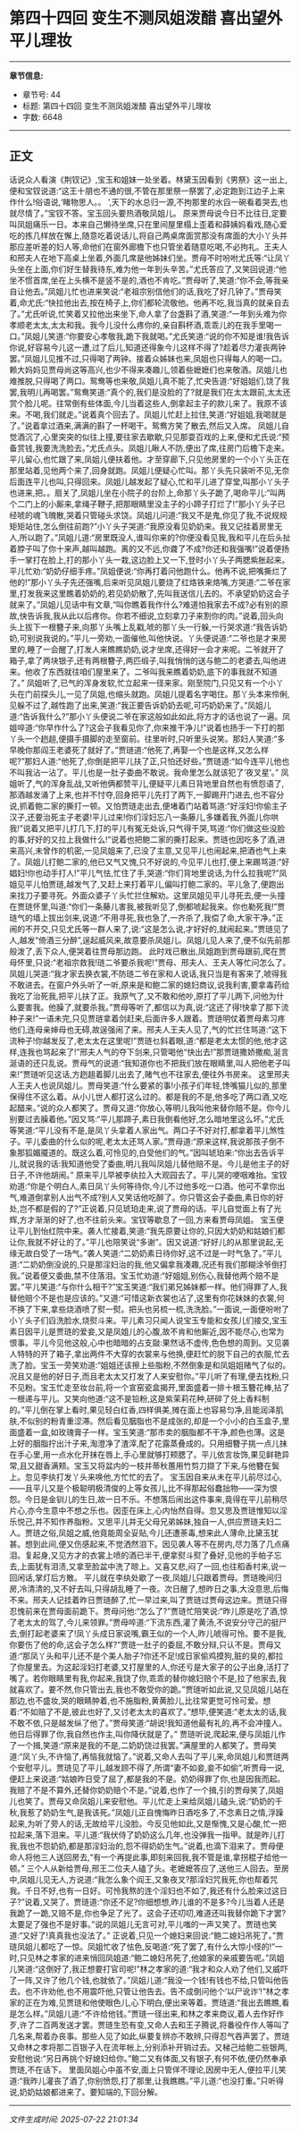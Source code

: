 # 第四十四回 变生不测凤姐泼醋 喜出望外平儿理妆

---

**章节信息:**
- 章节号: 44
- 标题: 第四十四回 变生不测凤姐泼醋 喜出望外平儿理妆
- 字数: 6648

---

## 正文

话说众人看演《荆钗记》,宝玉和姐妹一处坐着。林黛玉因看到《男祭》这一出上,便和宝钗说道:“这王十朋也不通的很,不管在那里祭一祭罢了,必定跑到江边子上来作什么!俗语说,‘睹物思人。。 ’,天下的水总归一源,不拘那里的水舀一碗看着哭去,也就尽情了。”宝钗不答。宝玉回头要热酒敬凤姐儿。
原来贾母说今日不比往日,定要叫凤姐痛乐一日。本来自己懒待坐席,只在里间屋里榻上歪着和薛姨妈看戏,随心爱吃的拣几样放在懈上,随意吃着说话儿,将自己两桌席面赏那没有席面的大小丫头并那应差听差的妇人等,命他们在窗外廊檐下也只管坐着随意吃喝,不必拘礼。王夫人和邢夫人在地下高桌上坐着,外面几席是他姊妹们坐。贾母不时吩咐尤氏等:“让凤丫头坐在上面,你们好生替我待东,难为他一年到头辛苦。”尤氏答应了,又笑回说道:“他坐不惯首席,坐在上头横不是竖不是的,酒也不肯吃。”贾母听了,笑道:“你不会,等我亲自让他去。”凤姐儿忙也进来笑说:“老祖宗别信他们的话,我吃了好几钟了。”贾母笑着,命尤氏:“快拉他出去,按在椅子上,你们都轮流敬他。他再不吃,我当真的就亲自去了。”尤氏听说,忙笑着又拉他出来坐下,命人拿了台盏斟了酒,笑道:“一年到头难为你孝顺老太太,太太和我。我今儿没什么疼你的,亲自斟杯酒,乖乖儿的在我手里喝一口。”凤姐儿笑道:“你要安心孝敬我,跪下我就喝。”尤氏笑道:“说的你不知是谁!我告诉你说,好容易今儿这一遭,过了后儿,知道还得象今儿这样不得了?趁着尽力灌丧两钟罢。”凤姐儿见推不过,只得喝了两钟。接着众姊妹也来,凤姐也只得每人的喝一口。赖大妈妈见贾母尚这等高兴,也少不得来凑趣儿,领着些嬷嬷们也来敬酒。凤姐儿也难推脱,只得喝了两口。鸳鸯等也来敬,凤姐儿真不能了,忙央告道:“好姐姐们,饶了我罢,我明儿再喝罢。”鸳鸯笑道:“真个的,我们是没脸的了?就是我们在太太跟前,太太还赏个脸儿呢。往常倒有些体面,今儿当着这些人,倒拿起主子的款儿来了。我原不该来。不喝,我们就走。”说着真个回去了。凤姐儿忙赶上拉住,笑道:“好姐姐,我喝就是了。”说着拿过酒来,满满的斟了一杯喝干。鸳鸯方笑了散去,然后又入席。
凤姐儿自觉酒沉了,心里突突的似往上撞,要往家去歇歇,只见那耍百戏的上来,便和尤氏说:“预备赏钱,我要洗洗脸去。”尤氏点头。凤姐儿瞅人不防,便出了席,往房门后檐下走来。平儿留心,也忙跟了来,凤姐儿便扶着他。才至穿廊下,只见他房里的一个小丫头正在那里站着,见他两个来了,回身就跑。凤姐儿便疑心忙叫。那丫头先只装听不见,无奈后面连平儿也叫,只得回来。凤姐儿越发起了疑心,忙和平儿进了穿堂,叫那小丫头子也进来,把。。扇关了,凤姐儿坐在小院子的台阶上,命那丫头子跪了,喝命平儿:“叫两个二门上的小厮来,拿绳子鞭子,把那眼睛里没主子的小蹄子打烂了!”那小丫头子已经唬的魂飞魄散,哭着只管碰头求饶。凤姐儿问道:“我又不是鬼,你见了我,不说规规矩矩站住,怎么倒往前跑?”小丫头子哭道:“我原没看见奶奶来。我又记挂着房里无人,所以跑了。”凤姐儿道:“房里既没人,谁叫你来的?你便没看见我,我和平儿在后头扯着脖子叫了你十来声,越叫越跑。离的又不远,你聋了不成?你还和我强嘴!”说着便扬手一掌打在脸上,打的那小丫头一栽,这边脸上又一下,登时小丫头子两腮紫胀起来。平儿忙劝:“奶奶仔细手疼。”凤姐便说:“你再打着问他跑什么。他再不说,把嘴撕烂了他的!”那小丫头子先还强嘴,后来听见凤姐儿要烧了红烙铁来烙嘴,方哭道:“二爷在家里,打发我来这里瞧着奶奶的,若见奶奶散了,先叫我送信儿去的。不承望奶奶这会子就来了。”凤姐儿见话中有文章,“叫你瞧着我作什么?难道怕我家去不成?必有别的原故,快告诉我,我从此以后疼你。你若不细说,立刻拿刀子来割你的肉。”说着,回头向头上拔下一根簪子来,向那丫头嘴上乱戳,唬的那丫头一行躲,一行哭求道:“我告诉奶奶,可别说我说的。”平儿一旁劝,一面催他,叫他快说。丫头便说道:“二爷也是才来房里的,睡了一会醒了,打发人来瞧瞧奶奶,说才坐席,还得好一会才来呢。二爷就开了箱子,拿了两块银子,还有两根簪子,两匹缎子,叫我悄悄的送与鲍二的老婆去,叫他进来。他收了东西就往咱们屋里来了。二爷叫我来瞧着奶奶,底下的事我就不知道了。”
凤姐听了,已气的浑身发软,忙立起来一径来家。刚至院门,只见又有一个小丫头在门前探头儿,一见了凤姐,也缩头就跑。凤姐儿提着名字喝住。那丫头本来伶俐,见躲不过了,越性跑了出来,笑道:“我正要告诉奶奶去呢,可巧奶奶来了。”凤姐儿道:“告诉我什么?”那小丫头便说二爷在家这般如此如此,将方才的话也说了一遍。凤姐啐道:“你早作什么了?这会子我看见你了,你来推干净儿!”说着也扬手一下打的那丫头一个趔趄,便摄手摄脚的走至窗前。往里听时,只听里头说笑。那妇人笑道:“多早晚你那阎王老婆死了就好了。”贾琏道:“他死了,再娶一个也是这样,又怎么样呢?”那妇人道:“他死了,你倒是把平儿扶了正,只怕还好些。”贾琏道:“如今连平儿他也不叫我沾一沾了。平儿也是一肚子委曲不敢说。我命里怎么就该犯了‘夜叉星’。”
凤姐听了,气的浑身乱战,又听他俩都赞平儿,便疑平儿素日背地里自然也有愤怨语了,那酒越发涌了上来,也并不忖夺,回身把平儿先打了两下,一脚踢开门进去,也不容分说,抓着鲍二家的撕打一顿。又怕贾琏走出去,便堵着门站着骂道:“好淫妇!你偷主子汉子,还要治死主子老婆!平儿过来!你们淫妇忘八一条藤儿,多嫌着我,外面儿你哄我!”说着又把平儿打几下,打的平儿有冤无处诉,只气得干哭,骂道:“你们做这些没脸的事,好好的又拉上我做什么!”说着也把鲍二家的撕打起来。贾琏也因吃多了酒,进来高兴,未曾作的机密,一见凤姐来了,已没了主意,又见平儿也闹起来,把酒也气上来了。凤姐儿打鲍二家的,他已又气又愧,只不好说的,今见平儿也打,便上来踢骂道:“好娼妇!你也动手打人!”平儿气怯,忙住了手,哭道:“你们背地里说话,为什么拉我呢?”凤姐见平儿怕贾琏,越发气了,又赶上来打着平儿,偏叫打鲍二家的。平儿急了,便跑出来找刀子要寻死。外面众婆子丫头忙拦住解劝。这里凤姐见平儿寻死去,便一头撞在贾琏怀里,叫道:“你们一条藤儿害我,被我听见了,倒都唬起我来。你也勒死我!”贾琏气的墙上拔出剑来,说道:“不用寻死,我也急了,一齐杀了,我偿了命,大家干净。”正闹的不开交,只见尤氏等一群人来了,说:“这是怎么说,才好好的,就闹起来。”贾琏见了人,越发“倚酒三分醉”,逞起威风来,故意要杀凤姐儿。凤姐儿见人来了,便不似先前那般泼了,丢下众人,便哭着往贾母那边跑。
此时戏已散出,凤姐跑到贾母跟前,爬在贾母怀里,只说:“老祖宗救我!琏二爷要杀我呢!”贾母、邢夫人、王夫人等忙问怎么了。凤姐儿哭道:“我才家去换衣裳,不防琏二爷在家和人说话,我只当是有客来了,唬得我不敢进去。在窗户外头听了一听,原来是和鲍二家的媳妇商议,说我利害,要拿毒药给我吃了治死我,把平儿扶了正。我原气了,又不敢和他吵,原打了平儿两下,问他为什么要害我。他臊了,就要杀我。”贾母等听了,都信以为真,说:“这还了得!快拿了那下流种子来!”一语未完,只见贾琏拿着剑赶来,后面许多人跟着。贾琏明仗着贾母素习疼他们,连母亲婶母也无碍,故逞强闹了来。邢夫人王夫人见了,气的忙拦住骂道:“这下流种子!你越发反了,老太太在这里呢!”贾琏乜斜着眼,道:“都是老太太惯的他,他才这样,连我也骂起来了!”邢夫人气的夺下剑来,只管喝他“快出去!”那贾琏撒娇撒痴,涎言涎语的还只乱说。贾母气的说道:“我知道你也不把我们放在眼睛里,叫人把他老子叫来!”贾琏听见这话,方趔趄着脚儿出去了,赌气也不往家去,便往外书房来。
这里邢夫人王夫人也说凤姐儿。贾母笑道:“什么要紧的事!小孩子们年轻,馋嘴猫儿似的,那里保得住不这么着。从小儿世人都打这么过的。都是我的不是,他多吃了两口酒,又吃起醋来。”说的众人都笑了。贾母又道:“你放心,等明儿我叫他来替你赔不是。你今儿别要过去臊着他。”因又骂:“平儿那蹄子,素日我倒看他好,怎么暗地里这么坏。”尤氏等笑道:“平儿没有不是,是凤丫头拿着人家出气。两口子不好对打,都拿着平儿煞性子。平儿委曲的什么似的呢,老太太还骂人家。”贾母道:“原来这样,我说那孩子倒不象那狐媚魇道的。既这么着,可怜见的,白受他们的气。”因叫琥珀来:“你出去告诉平儿,就说我的话:我知道他受了委曲,明儿我叫凤姐儿替他赔不是。今儿是他主子的好日子,不许他胡闹。”
原来平儿早被李纨拉入大观园去了。平儿哭的哽咽难抬。宝钗劝道:“你是个明白人,素日凤丫头何等待你,今儿不过他多吃一口酒。他可不拿你出气,难道倒拿别人出气不成?别人又笑话他吃醉了。你只管这会子委曲,素日你的好处,岂不都是假的了?”正说着,只见琥珀走来,说了贾母的话。平儿自觉面上有了光辉,方才渐渐的好了,也不往前头来。宝钗等歇息了一回,方来看贾母凤姐。
宝玉便让平儿到怡红院中来。袭人忙接着,笑道:“我先原要让你的,只因大奶奶和姑娘们都让你,我就不好让的了。”平儿也陪笑说“多谢”。因又说道:“好好儿的从那里说起,无缘无故白受了一场气。”袭人笑道:“二奶奶素日待你好,这不过是一时气急了。”平儿道:“二奶奶倒没说的,只是那淫妇治的我,他又偏拿我凑趣,况还有我们那糊涂爷倒打我。”说着便又委曲,禁不住落泪。宝玉忙劝道:“好姐姐,别伤心,我替他两个赔不是罢。”平儿笑道:“与你什么相干?”宝玉笑道:“我们弟兄姊妹都一样。他们得罪了人,我替他赔个不是也是应该的。”又道:“可惜这新衣裳也沾了,这里有你花妹妹的衣裳,何不换了下来,拿些烧酒喷了熨一熨。把头也另梳一梳,洗洗脸。”一面说,一面便吩咐了小丫头子们舀洗脸水,烧熨斗来。平儿素习只闻人说宝玉专能和女孩儿们接交,宝玉素日因平儿是贾琏的爱妾,又是凤姐儿的心腹,故不肯和他厮近,因不能尽心,也常为恨事。平儿今见他这般,心中也暗暗的占支敠:果然话不虚传,色色想的周到。又见袭人特特的开了箱子,拿出两件不大穿的衣裳来与他换,便赶忙的脱下自己的衣服,忙去洗了脸。宝玉一旁笑劝道:“姐姐还该擦上些脂粉,不然倒象是和凤姐姐赌气了似的。况且又是他的好日子,而且老太太又打发了人来安慰你。”平儿听了有理,便去找粉,只不见粉。宝玉忙走至妆台前,将一个宣窑瓷盒揭开,里面盛着一排十根玉簪花棒,拈了一根递与平儿。又笑向他道:“这不是铅粉,这是紫茉莉花种,研碎了兑上香料制的。”平儿倒在掌上看时,果见轻白红香,四样俱美,摊在面上也容易匀净,且能润泽肌肤,不似别的粉青重涩滞。然后看见胭脂也不是成张的,却是一个小小的白玉盒子,里面盛着一盒,如玫瑰膏子一样。宝玉笑道:“那市卖的胭脂都不干净,颜色也薄。这是上好的胭脂拧出汁子来,淘澄净了渣滓,配了花露蒸叠成的。只用细簪子挑一点儿抹在手心里,用一点水化开抹在唇上,手心里就够打颊腮了。平儿依言妆饰,果见鲜艳异常,且又甜香满颊。宝玉又将盆内的一枝并蒂秋蕙用竹剪刀撷了下来,与他簪在鬓上。忽见李纨打发丫头来唤他,方忙忙的去了。
宝玉因自来从未在平儿前尽过心,——且平儿又是个极聪明极清俊的上等女孩儿,比不得那起俗蠢拙物——深为恨怨。今日是金钏儿的生日,故一日不乐。不想落后闹出这件事来,竟得在平儿前稍尽片心,亦今生意中不想之乐也。因歪在床上,心内怡然自得。忽又思及贾琏惟知以淫乐悦己,并不知作养脂粉。又思平儿并无父母兄弟姊妹,独自一人,供应贾琏夫妇二人。贾琏之俗,凤姐之威,他竟能周全妥贴,今儿还遭荼毒,想来此人薄命,比黛玉犹甚。想到此间,便又伤感起来,不觉洒然泪下。因见袭人等不在房内,尽力落了几点痛泪。复起身,又见方才的衣裳上喷的酒已半干,便拿熨斗熨了叠好,见他的手帕子忘去,上面犹有泪渍,又拿至脸盆中洗了晾上。又喜又悲,闷了一回,也往稻香村来,说一回闲话,掌灯后方散。
平儿就在李纨处歇了一夜,凤姐儿只跟着贾母。贾琏晚间归房,冷清清的,又不好去叫,只得胡乱睡了一夜。次日醒了,想昨日之事,大没意思,后悔不来。邢夫人记挂着昨日贾琏醉了,忙一早过来,叫了贾琏过贾母这边来。贾琏只得忍愧前来在贾母面前跪下。贾母问他:“怎么了?”贾琏忙陪笑说:“昨儿原是吃了酒,惊了老太太的驾了,今儿来领罪。”贾母啐道:“下流东西,灌了黄汤,不说安分守己的挺尸去,倒打起老婆来了!凤丫头成日家说嘴,霸王似的一个人,昨儿唬得可怜。要不是我,你要伤了他的命,这会子怎么样?”贾琏一肚子的委屈,不敢分辩,只认不是。贾母又道:“那凤丫头和平儿还不是个美人胎子?你还不足!成日家偷鸡摸狗,脏的臭的,都拉了你屋里去。为这起淫妇打老婆,又打屋里的人,你还亏是大家子的公子出身,活打了嘴了。若你眼睛里有我,你起来,我饶了你,乖乖的替你媳妇赔个不是,拉了他家去,我就喜欢了。要不然,你只管出去,我也不敢受你的跪。”贾琏听如此说,又见凤姐儿站在那边,也不盛妆,哭的眼睛肿着,也不施脂粉,黄黄脸儿,比往常更觉可怜可爱。想着:“不如赔了不是,彼此也好了,又讨老太太的喜欢了。”想毕,便笑道:“老太太的话,我不敢不依,只是越发纵了他了。”贾母笑道:“胡说!我知道他最有礼的,再不会冲撞人。他日后得罪了你,我自然也作主,叫你降伏就是了。”
贾琏听说,爬起来,便与凤姐儿作了一个揖,笑道:“原来是我的不是,二奶奶饶过我罢。”满屋里的人都笑了。贾母笑道:“凤丫头,不许恼了,再恼我就恼了。”说着,又命人去叫了平儿来,命凤姐儿和贾琏两个安慰平儿。贾琏见了平儿,越发顾不得了,所谓“妻不如妾,妾不如偷”,听贾母一说,便赶上来说道:“姑娘昨日受了屈了,都是我的不是。奶奶得罪了你,也是因我而起。我赔了不是不算外,还替你奶奶赔个不是。”说着,也作了一个揖,引的贾母笑了,凤姐儿也笑了。贾母又命凤姐儿来安慰他。平儿忙走上来给凤姐儿磕头,说:“奶奶的千秋,我惹了奶奶生气,是我该死。”凤姐儿正自愧悔昨日酒吃多了,不念素日之情,浮躁起来,为听了旁人的话,无故给平儿没脸。今反见他如此,又是惭愧,又是心酸,忙一把拉起来,落下泪来。平儿道:“我伏侍了奶奶这么几年,也没弹我一指甲。就是昨儿打我,我也不怨奶奶,都是那淫妇治的,怨不得奶奶生气。”说着,也滴下泪来了。贾母便命人将他三人送回房去,“有一个再提此事,即刻来回我,我不管是谁,拿拐棍子给他一顿。”
三个人从新给贾母,邢王二位夫人磕了头。老嬷嬷答应了,送他三人回去。至房中,凤姐儿见无人,方说道:“我怎么象个阎王,又象夜叉?那淫妇咒我死,你也帮着咒我。千日不好,也有一日好。可怜我熬的连个淫妇也不如了,我还有什么脸来过这日子?”说着,又哭了。贾琏道:“你还不足?你细想想,昨儿谁的不是多?今儿当着人还是我跪了一跪,又赔不是,你也争足了光了。这会子还叨叨,难道还叫我替你跪下才罢?太要足了强也不是好事。”说的凤姐儿无言可对,平儿嗤的一声又笑了。贾琏也笑道:“又好了!真真我也没法了。”
正说着,只见一个媳妇来回说:“鲍二媳妇吊死了。”贾琏凤姐儿都吃了一惊。凤姐忙收了怯色,反喝道:“死了罢了,有什么大惊小怪的!”一时,只见林之孝家的进来悄回凤姐道:“鲍二媳妇吊死了,他娘家的亲戚要告呢。”凤姐儿笑道:“这倒好了,我正想要打官司呢!”林之孝家的道:“我才和众人劝了他们,又威吓了一阵,又许了他几个钱,也就依了。”凤姐儿道:“我没一个钱!有钱也不给,只管叫他告去。也不许劝他,也不用震吓他,只管让他告去。告不成倒问他个‘以尸讹诈’!”林之孝家的正在为难,见贾琏和他使眼色儿,心下明白,便出来等着。贾琏道:“我出去瞧瞧,看是怎么样。”凤姐儿道:“不许给他钱。”贾琏一径出来,和林之孝来商议,着人去作好作歹,许了二百两发送才罢。贾琏生恐有变,又命人去和王子腾说,将番役仵作人等叫了几名来,帮着办丧事。那些人见了如此,纵要复辨亦不敢辨,只得忍气吞声罢了。贾琏又命林之孝将那二百银子入在流年帐上,分别添补开销过去。又梯己给鲍二些银两,安慰他说:“另日再挑个好媳妇给你。”鲍二又有体面,又有银子,有何不依,便仍然奉承贾琏,不在话下。
里面凤姐心中虽不安,面上只管佯不理论,因房中无人,便拉平儿笑道:“我昨儿灌丧了酒了,你别愤怨,打了那里,让我瞧瞧。”平儿道:“也没打重。”只听得说,奶奶姑娘都进来了。要知端的,下回分解。

---

*文件生成时间: 2025-07-22 21:01:34*
